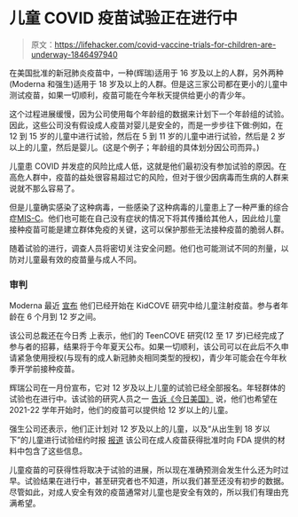 # 儿童 COVID 疫苗试验正在进行中

> 原文：<https://lifehacker.com/covid-vaccine-trials-for-children-are-underway-1846497940>

在美国批准的新冠肺炎疫苗中，一种(辉瑞)适用于 16 岁及以上的人群，另外两种(Moderna 和强生)适用于 18 岁及以上的人群。但是这三家公司都在更小的儿童中测试疫苗，如果一切顺利，疫苗可能在今年秋天提供给更小的青少年。



这个过程进展缓慢，因为公司使用每个年龄组的数据来计划下一个年龄组的试验。因此，这些公司没有假设成人疫苗对婴儿是安全的，而是一步步往下做:例如，在 12 到 15 岁的儿童中进行试验，然后在 5 到 11 岁的儿童中进行试验，然后是 2 岁以上的儿童，然后是婴儿。(这是个例子；年龄组的具体划分因公司而异。)

儿童患 COVID 并发症的风险比成人低，这就是他们最初没有参加试验的原因。在高危人群中，疫苗的益处很容易超过它的风险，但对于很少因病毒而生病的人群来说就不那么容易了。

但是儿童确实感染了这种病毒，一些感染了这种病毒的儿童患上了一种严重的综合症[MIS-C](https://www.cdc.gov/mis-c/)。他们也可能在自己没有症状的情况下将其传播给其他人，因此给儿童接种疫苗可能是建立群体免疫的关键，这可以保护那些无法接种疫苗的脆弱人群。

随着试验的进行，调查人员将密切关注安全问题。他们也可能测试不同的剂量，以防对儿童最有效的疫苗量与成人不同。

### 审判

Moderna 最近 [宣布](https://investors.modernatx.com/news-releases/news-release-details/moderna-announces-first-participants-dosed-phase-23-study-0) 他们已经开始在 KidCOVE 研究中给儿童注射疫苗。参与者年龄在 6 个月到 12 岁之间。

该公司总裁还在今日秀 上表示，他们的 TeenCOVE 研究(12 至 17 岁)已经完成了参与者的招募，结果将于今年夏天公布。如果一切顺利，该公司可以在此后不久申请紧急使用授权(与现有的成人新冠肺炎相同类型的授权)，青少年可能会在今年秋季开学前接种疫苗。

辉瑞公司在一月份宣布，它对 12 岁及以上儿童的试验已经全部报名。年轻群体的试验也在进行中。该试验的研究人员之一 [告诉《今日美国》](https://www.usatoday.com/story/news/health/2021/03/16/covid-19-vaccine-when-can-children-get-it-coronavirus/4714963001/) 说，他们也希望在 2021-22 学年开始时，他们的疫苗可以提供给 12 岁以上的儿童。

强生公司还表示，他们正计划对 12 岁及以上的儿童，以及“从出生到 18 岁以下”的儿童进行试验纽约时报 [报道](https://www.nytimes.com/2021/02/28/world/johnson-and-johnson-vaccine-testing-children.html) 该公司在成人疫苗获得批准时向 FDA 提供的材料中包含了这些信息。

儿童疫苗的可获得性将取决于试验的进展，所以现在准确预测会发生什么还为时过早。试验结果在进行中，甚至研究者也不知道，所以我们甚至还没有初步的数据。尽管如此，对成人安全有效的疫苗通常对儿童也是安全有效的，所以我们有理由充满希望。